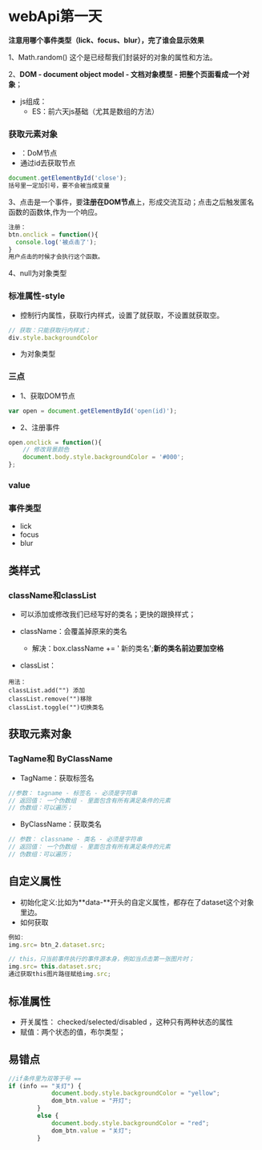 # webApi第一天

**注意用哪个事件类型（lick、focus、blur），完了谁会显示效果**

1、Math.random()   这个是已经帮我们封装好的对象的属性和方法。

2、**DOM - document object model - 文档对象模型 -  把整个页面看成一个对象**；

* js组成：
  * ES：前六天js基础（尤其是数组的方法）

### 获取元素对象

* ：DoM节点
* 通过id去获取节点

```js
document.getElementById('close');
括号里一定加引号，要不会被当成变量
```

3、点击是一个事件，要**注册在DOM节点**上，形成交流互动；点击之后触发匿名函数的函数体,作为一个响应。

```js
注册：
btn.onclick = function(){
  console.log('被点击了');
}
用户点击的时候才会执行这个函数。
```



4、null为对象类型

### 标准属性-style

* 控制行内属性，获取行内样式，设置了就获取，不设置就获取空。

```js
// 获取：只能获取行内样式；
div.style.backgroundColor
```



* 为对象类型

### 三点

* 1、获取DOM节点

```js
var open = document.getElementById('open(id)');
```

* 2、注册事件

```js
open.onclick = function(){
    // 修改背景颜色
    document.body.style.backgroundColor = '#000';
};
```

### value

### 事件类型

* lick
* focus
* blur

## 类样式

### className和classList

* 可以添加或修改我们已经写好的类名；更快的跟换样式；


* className：会覆盖掉原来的类名
  * 解决：box.className += ' 新的类名';**新的类名前边要加空格**
* classList：

```
用法：
classList.add("") 添加
classList.remove("")移除
classList.toggle("")切换类名
```

## 获取元素对象

### TagName和 ByClassName

* TagName：获取标签名

```js
//参数： tagname - 标签名 - 必须是字符串
// 返回值： 一个伪数组 - 里面包含有所有满足条件的元素
// 伪数组：可以遍历；
```

* ByClassName：获取类名

```js
// 参数： classname - 类名 - 必须是字符串
// 返回值： 一个伪数组 - 里面包含有所有满足条件的元素
// 伪数组：可以遍历；
```

## 自定义属性

* 初始化定义:比如为**data-**开头的自定义属性，都存在了dataset这个对象里边。
* 如何获取

```js
例如:
img.src= btn_2.dataset.src;

// this，只当前事件执行的事件源本身，例如当点击第一张图片时；
img.src= this.dataset.src;
通过获取this图片路径赋给img.src;
```

## 标准属性

* 开关属性： checked/selected/disabled ，这种只有两种状态的属性
* 赋值：两个状态的值，布尔类型；

## 易错点

```js
//if条件里为双等于号 == 
if (info == "关灯") {
            document.body.style.backgroundColor = "yellow";
            dom_btn.value = "开灯";
        }
        else {
            document.body.style.backgroundColor = "red";
            dom_btn.value = "关灯";
        }
```





